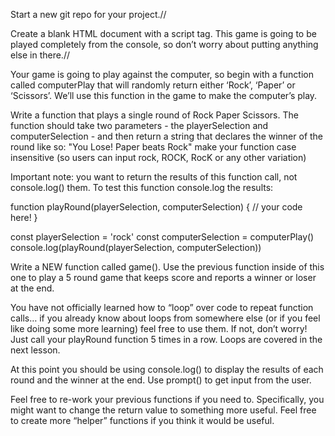 Start a new git repo for your project.//

Create a blank HTML document with a script tag. This game is going to be played completely from the console, so don’t worry about putting anything else in there.//

Your game is going to play against the computer, so begin with a function called computerPlay that will randomly return either ‘Rock’, ‘Paper’ or ‘Scissors’. We’ll use this function in the game to make the computer’s play.

Write a function that plays a single round of Rock Paper Scissors. The function should take two parameters - the playerSelection and computerSelection - and then return a string that declares the winner of the round like so: "You Lose! Paper beats Rock"
make your function case insensitive (so users can input rock, ROCK, RocK or any other variation)

Important note: you want to return the results of this function call, not console.log() them. To test this function console.log the results:

function playRound(playerSelection, computerSelection) {
	// your code here!
}

const playerSelection = 'rock'
const computerSelection = computerPlay()
console.log(playRound(playerSelection, computerSelection))

Write a NEW function called game(). Use the previous function inside of this one to play a 5 round game that keeps score and reports a winner or loser at the end.

You have not officially learned how to “loop” over code to repeat function calls… if you already know about loops from somewhere else (or if you feel like doing some more learning) feel free to use them. If not, don’t worry! Just call your playRound function 5 times in a row. Loops are covered in the next lesson.

At this point you should be using console.log() to display the results of each round and the winner at the end.
Use prompt() to get input from the user. 

Feel free to re-work your previous functions if you need to. Specifically, you might want to change the return value to something more useful.
Feel free to create more “helper” functions if you think it would be useful.